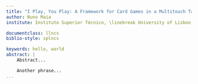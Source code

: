 ```yaml
---
title: "I Play, You Play: A Framework for Card Games in a Multitouch Table"
author: Nuno Maia
institute: Instituto Superior Técnico, \linebreak University of Lisbon

documentclass: llncs
biblio-style: splncs

keywords: hello, world
abstract: |
    Abstract...

    Another phrase...
...
```


